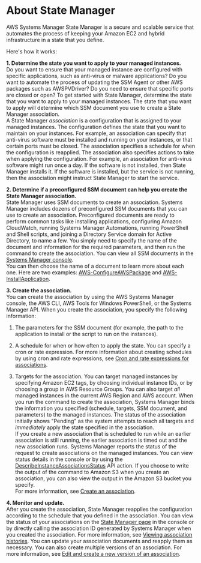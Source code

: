 # About State Manager<a name="sysman-state-about"></a>

AWS Systems Manager State Manager is a secure and scalable service that automates the process of keeping your Amazon EC2 and hybrid infrastructure in a state that you define\.

Here's how it works:

**1\. Determine the state you want to apply to your managed instances\.**  
Do you want to ensure that your managed instance are configured with specific applications, such as anti\-virus or malware applications? Do you want to automate the process of updating the SSM Agent or other AWS packages such as AWSPVDriver? Do you need to ensure that specific ports are closed or open? To get started with State Manager, determine the state that you want to apply to your managed instances\. The state that you want to apply will determine which SSM document you use to create a State Manager association\.  
A State Manager *association* is a configuration that is assigned to your managed instances\. The configuration defines the state that you want to maintain on your instances\. For example, an association can specify that anti\-virus software must be installed and running on your instances, or that certain ports must be closed\. The association specifies a schedule for when the configuration is reapplied\. The association also specifies actions to take when applying the configuration\. For example, an association for anti\-virus software might run once a day\. If the software is not installed, then State Manager installs it\. If the software is installed, but the service is not running, then the association might instruct State Manager to start the service\.

**2\. Determine if a preconfigured SSM document can help you create the State Manager association\.**  
State Manager uses SSM documents to create an association\. Systems Manager includes dozens of preconfigured SSM documents that you can use to create an association\. Preconfigured documents are ready to perform common tasks like installing applications, configuring Amazon CloudWatch, running Systems Manager Automations, running PowerShell and Shell scripts, and joining a Directory Service domain for Active Directory, to name a few\. You simply need to specify the name of the document and information for the required parameters, and then run the command to create the association\. You can view all SSM documents in the [Systems Manager console](https://console.aws.amazon.com/systems-manager/documents)\.   
You can then choose the name of a document to learn more about each one\. Here are two examples: [AWS\-ConfigureAWSPackage](https://console.aws.amazon.com/systems-manager/documents/AWS-ConfigureAWSPackage/description) and [AWS\-InstallApplication](https://console.aws.amazon.com/systems-manager/documents/AWS-InstallApplication/description)\.

**3\. Create the association\.**  
You can create the association by using the AWS Systems Manager console, the AWS CLI, AWS Tools for Windows PowerShell, or the Systems Manager API\. When you create the association, you specify the following information:  

1. The parameters for the SSM document \(for example, the path to the application to install or the script to run on the instances\)\.

1. A schedule for when or how often to apply the state\. You can specify a cron or rate expression\. For more information about creating schedules by using cron and rate expressions, see [Cron and rate expressions for associations](reference-cron-and-rate-expressions.md#reference-cron-and-rate-expressions-association)\.

1. Targets for the association\. You can target managed instances by specifying Amazon EC2 tags, by choosing individual instance IDs, or by choosing a group in AWS Resource Groups\. You can also target *all* managed instances in the current AWS Region and AWS account\.
When you run the command to create the association, Systems Manager binds the information you specified \(schedule, targets, SSM document, and parameters\) to the managed instances\. The status of the association initially shows "Pending" as the system attempts to reach all targets and *immediately* apply the state specified in the association\.   
If you create a new association that is scheduled to run while an earlier association is still running, the earlier association is timed out and the new association runs\.
Systems Manager reports the status of the request to create associations on the managed instances\. You can view status details in the console or by using the [DescribeInstanceAssociationsStatus](https://docs.aws.amazon.com/systems-manager/latest/APIReference/API_DescribeInstanceAssociationsStatus.html) API action\. If you choose to write the output of the command to Amazon S3 when you create an association, you can also view the output in the Amazon S3 bucket you specify\.  
For more information, see [Create an association](sysman-state-assoc.md)\. 

**4\. Monitor and update\.**  
After you create the association, State Manager reapplies the configuration according to the schedule that you defined in the association\. You can view the status of your associations on the [State Manager page](https://console.aws.amazon.com/systems-manager/state-manager) in the console or by directly calling the association ID generated by Systems Manager when you created the association\. For more information, see [Viewing association histories](sysman-state-assoc-history.md)\. You can update your association documents and reapply them as necessary\. You can also create multiple versions of an association\. For more information, see [Edit and create a new version of an association](sysman-state-assoc-edit.md)\.